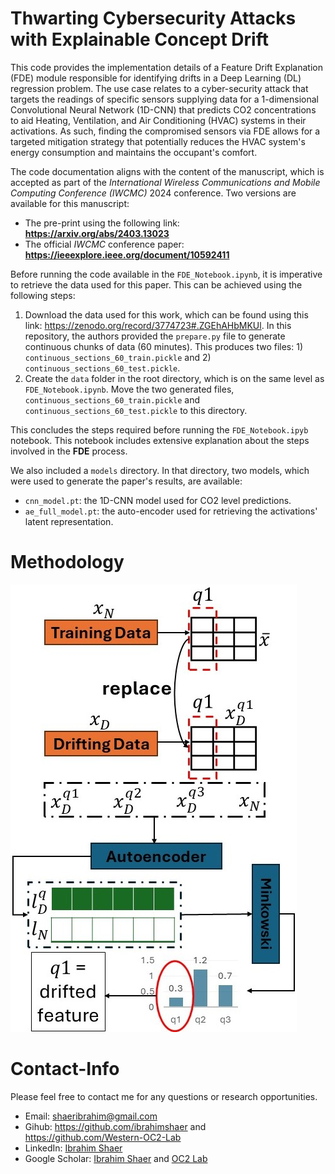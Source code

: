 # Thwarting Cybersecurity Attacks with Explainable Concept Drift

This code provides the implementation details of a Feature Drift Explanation (FDE) module responsible for identifying drifts
in a Deep Learning (DL) regression problem. The use case relates to a cyber-security attack that targets the readings of specific
sensors supplying data for a 1-dimensional Convolutional Neural Network (1D-CNN) that predicts CO2 concentrations to aid 
Heating, Ventilation, and Air Conditioning (HVAC) systems in their activations. As such, finding the compromised sensors 
via FDE allows for a targeted mitigation strategy that potentially reduces the HVAC system's energy consumption and maintains 
the occupant's comfort. 

The code documentation aligns with the content of the manuscript, which is accepted as part of the 
_International Wireless Communications and Mobile Computing Conference (IWCMC)_ 2024 conference. Two versions are available for this manuscript: 
- The pre-print using the following link: **https://arxiv.org/abs/2403.13023**
- The official _IWCMC_ conference paper: **https://ieeexplore.ieee.org/document/10592411**


Before running the code available in the `FDE_Notebook.ipynb`, it is imperative to retrieve the data used for this paper. This can be achieved 
using the following steps:
1. Download the data used for this work, which can be found using this link: https://zenodo.org/record/3774723#.ZGEhAHbMKUl. In this repository, the 
authors provided the `prepare.py` file to generate continuous chunks of data (60 minutes). This produces two files: 1) `continuous_sections_60_train.pickle` and 2) `continuous_sections_60_test.pickle`. 
2. Create the `data` folder in the root directory, which is on the same level as `FDE_Notebook.ipynb`. Move the two generated files, `continuous_sections_60_train.pickle` and `continuous_sections_60_test.pickle`
to this directory. 

This concludes the steps required before running the `FDE_Notebook.ipyb` notebook. This notebook includes extensive 
explanation about the steps involved in the **FDE** process. 

We also included a `models` directory. In that directory, two models, which were used to generate the paper's results, are available: 
- `cnn_model.pt`: the 1D-CNN model used for CO2 level predictions.
- `ae_full_model.pt`: the auto-encoder used for retrieving the activations' latent representation.

# Methodology
![Alt text](Methodology_figure.jpg)

# Contact-Info

Please feel free to contact me for any questions or research opportunities. 
- Email: shaeribrahim@gmail.com
- Gihub: https://github.com/ibrahimshaer and https://github.com/Western-OC2-Lab
- LinkedIn: [Ibrahim Shaer](https://www.linkedin.com/in/ibrahim-shaer-714781124/)
- Google Scholar: [Ibrahim Shaer](https://scholar.google.com/citations?user=78fAJ_IAAAAJ&hl=en) and [OC2 Lab](https://scholar.google.com/citations?user=ICvnj9EAAAAJ&hl=en)
